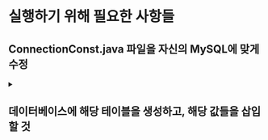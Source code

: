 # 실행하기 위해 필요한 사항들

## ConnectionConst.java 파일을 자신의 MySQL에 맞게 수정

<details>
  <summary><h2>데이터베이스에 해당 테이블을 생성하고, 해당 값들을 삽입할 것</h2></summary>
  <h3>테이블 생성문</h3>
  ```sql
  -- 회원 테이블
  CREATE TABLE member(
  m_no INT(4) PRIMARY KEY AUTO_INCREMENT,
  m_name VARCHAR(10) NOT NULL,
  m_pw VARCHAR(60) NOT NULL,
  m_sex ENUM('M', 'F') NOT NULL,
  m_email VARCHAR(60) NOT NULL UNIQUE,
  m_birthdate DATE NOT NULL,
  m_phone VARCHAR(8) NOT NULL UNIQUE,
  m_enrollment DATE DEFAULT (CURRENT_DATE) NOT NULL
  );
  
  ALTER TABLE member AUTO_INCREMENT = 1000;
  
  -- 트레이너 테이블
  CREATE TABLE trainer(
  t_no INT(4) PRIMARY KEY AUTO_INCREMENT,
  t_id VARCHAR(20) NOT NULL UNIQUE,
  t_pw VARCHAR(60) NOT NULL,
  t_name VARCHAR(10) NOT NULL UNIQUE,
  t_phone VARCHAR(10) NOT NULL UNIQUE,
  t_birthdate DATE NOT NULL,
  t_height decimal(5, 1) NOT NULL,
  t_weight decimal(5, 1) NOT NULL,
  t_photo MEDIUMBLOB,
  t_sex ENUM('M', 'F') NOT NULL,
  t_working_hour ENUM('AM', 'PM') NOT NULL
  );
  
  ALTER TABLE trainer AUTO_INCREMENT = 9000;
  
  -- 예약 테이블
  CREATE TABLE reservation(
  r_no INT(8) PRIMARY KEY AUTO_INCREMENT,
  m_no INT(4) NOT NULL,
  t_no INT(4) NOT NULL,
  r_date DATE NOT NULL,
  r_time INT(2) NOT NULL,
  CONSTRAINT FOREIGN KEY(m_no) REFERENCES member(m_no) ON DELETE CASCADE,
  CONSTRAINT FOREIGN KEY(t_no) REFERENCES trainer(t_no) ON DELETE CASCADE
  );
  
  -- 입장 기록 테이블
  CREATE TABLE entry_log(
  e_no INT(8) PRIMARY KEY AUTO_INCREMENT,
  m_no INT(4) NOT NULL,
  m_datetime TIMESTAMP DEFAULT (CURRENT_TIMESTAMP) NOT NULL,
  CONSTRAINT FOREIGN KEY(m_no) REFERENCES member(m_no) ON DELETE CASCADE
  );
  
  -- 관리자 테이블
  CREATE TABLE admin(
  a_id VARCHAR(20) PRIMARY KEY,
  a_pw VARCHAR(60)
  );
  
  -- 상품 정보 테이블
  CREATE TABLE item(
  i_no INT(3) PRIMARY KEY AUTO_INCREMENT,
  i_type ENUM('gym_ticket', 'PT_ticket', 'clothes', 'locker'),
  i_detail INT(3),
  i_price INT(7) NOT NULL
  );
  
  -- 구매 기록 테이블
  CREATE TABLE purchase(
  p_no INT(8) PRIMARY KEY AUTO_INCREMENT,
  i_no INT(3) NOT NULL,
  m_no INT(4) NOT NULL,
  t_no INT(4) DEFAULT NULL,
  p_locker_no INT(3) DEFAULT NULL UNIQUE,
  p_datetime TIMESTAMP DEFAULT (CURRENT_TIMESTAMP) NOT NULL,
  p_remain INT(3) NOT NULL,
  CONSTRAINT FOREIGN KEY(i_no) REFERENCES item(i_no) ON DELETE CASCADE,
  CONSTRAINT FOREIGN KEY(m_no) REFERENCES member(m_no) ON DELETE CASCADE,
  CONSTRAINT FOREIGN KEY(t_no) REFERENCES trainer(t_no) ON DELETE CASCADE
  );
  
  <h3>insert문</h3>
  
  -- admin 데이터
  INSERT INTO admin VALUES
  ('admin', '$2a$10$BtWNTnqX3dEI7jPSoBJyEOFSZRJ4kAhdCFOFB32uKfM0j.y/2HuQ6');
  
  -- item 데이터
  INSERT INTO item (i_type, i_detail, i_price) VALUES
  ('PT_ticket', 10, 700000),  -- PT 10회 이용권
  ('PT_ticket', 20, 1300000),  -- PT 20회 이용권
  ('PT_ticket', 30, 1800000);  -- PT 30회 이용권
  
  INSERT INTO item (i_type, i_detail, i_price) VALUES
  ('gym_ticket', 1, 20000),    -- 체육관 하루 이용권
  ('gym_ticket', 30, 50000),   -- 체육관 30일 이용권
  ('gym_ticket', 90, 150000),  -- 체육관 90일 이용권
  ('gym_ticket', 180, 280000), -- 체육관 180일 이용권
  ('gym_ticket', 360, 510000); -- 체육관 360일 이용권
  
  INSERT INTO item (i_type, i_detail, i_price) VALUES
  ('clothes', 30, 7000),   -- 의류 30일 대여
  ('clothes', 90, 18000),  -- 의류 90일 대여
  ('clothes', 180, 31000), -- 의류 180일 대여
  ('clothes', 360, 52000); -- 의류 360일 대여
  
  INSERT INTO item (i_type, i_detail, i_price) VALUES
  ('locker', 30, 7000),   -- 락커 30일 대여
  ('locker', 90, 18000),   -- 락커 90일 대여
  ('locker', 180, 31000), -- 락커 180일 대여
  ('locker', 360, 52000); -- 락커 360일 대여
  ```
</details>

## JavaGym
### Platforms & Languages

### Front
![JavaFX](https://img.shields.io/badge/JavaFX-FFA500.svg?&style=for-the-badge&logo=Java&logoColor=white)
![CSS3](https://img.shields.io/badge/CSS3-1572B6.svg?&style=for-the-badge&logo=CSS3&logoColor=white)
![Scenebuilder](https://img.shields.io/badge/SceneBuiler-F0AD4E.svg?&style=for-the-badge&logo=scenebuilder&logoColor=white)

### Back
![Java](https://img.shields.io/badge/Java-007396.svg?&style=for-the-badge&logo=Java&logoColor=white)
![Lombok](https://img.shields.io/badge/Lombok-DA2128.svg?&style=for-the-badge&logo=lombok&logoColor=white)
![coolSMS](https://img.shields.io/badge/coolSMS-34DA50.svg?&style=for-the-badge&logo=imessage&logoColor=white)
![jbcrypt](https://img.shields.io/badge/jbcrypt-FE5F50.svg?&style=for-the-badge&logo=letsencrypt&logoColor=white)


### DB
![MySQL](https://img.shields.io/badge/MySQL-4479A1.svg?&style=for-the-badge&logo=MySQL&logoColor=white)
![HikariCP](https://img.shields.io/badge/HikariCP-FFFFFF.svg?&style=for-the-badge&logo=Java&logoColor=black)

### Tools
![Gradle](https://img.shields.io/badge/Gradle-02303A.svg?&style=for-the-badge&logo=Gradle&logoColor=white)
![Git](https://img.shields.io/badge/Git-F05032.svg?&style=for-the-badge&logo=Git&logoColor=white)
![Github](https://img.shields.io/badge/GitHub-181717.svg?&style=for-the-badge&logo=GitHub&logoColor=white)
![discord](https://img.shields.io/badge/Discord-5865F2.svg?&style=for-the-badge&logo=discord&logoColor=white)
![intellijidea](https://img.shields.io/badge/IntelliJ%20IDEA-000000.svg?&style=for-the-badge&logo=intellijidea&logoColor=white)
![Figma](https://img.shields.io/badge/Figma-F24E1E.svg?&style=for-the-badge&logo=Figma&logoColor=white)
![kakaotalk](https://img.shields.io/badge/KakaoTalk-F7E600.svg?&style=for-the-badge&logo=kakaotalk&logoColor=black)







# 💪Skills
### Platforms & Languages
![Java](https://img.shields.io/badge/Java-007396.svg?&style=for-the-badge&logo=Java&logoColor=white)
![Spring](https://img.shields.io/badge/Spring-6DB33F.svg?&style=for-the-badge&logo=Spring&logoColor=white)
![Python](https://img.shields.io/badge/Python-3776AB.svg?&style=for-the-badge&logo=Python&logoColor=white)
![Android](https://img.shields.io/badge/Android-3DDC84.svg?&style=for-the-badge&logo=Android&logoColor=white)
![JavaScript](https://img.shields.io/badge/JavaScript-F7DF1E.svg?&style=for-the-badge&logo=JavaScript&logoColor=white)
![TypeScript](https://img.shields.io/badge/TypeScript-3178C6.svg?&style=for-the-badge&logo=TypeScript&logoColor=white)
![HTML5](https://img.shields.io/badge/HTML5-E34F26.svg?&style=for-the-badge&logo=HTML5&logoColor=white)

![CSS3](https://img.shields.io/badge/CSS3-1572B6.svg?&style=for-the-badge&logo=CSS3&logoColor=white)
![MySQL](https://img.shields.io/badge/MySQL-4479A1.svg?&style=for-the-badge&logo=MySQL&logoColor=white)
![Oracle](https://img.shields.io/badge/Oracle-F80000.svg?&style=for-the-badge&logo=Oracle&logoColor=white)
![Java](https://img.shields.io/badge/Java-007396.svg?&style=for-the-badge&logo=Java&logoColor=white)
![HTML5](https://img.shields.io/badge/HTML5-E34F26.svg?&style=for-the-badge&logo=Java&logoColor=white)


### Tools

![Git](https://img.shields.io/badge/Git-F05032.svg?&style=for-the-badge&logo=Git&logoColor=white)
![Eclipse IDE](https://img.shields.io/badge/Eclipse%20IDE-2C2255.svg?&style=for-the-badge&logo=Eclipse%20IDE&logoColor=white)
![Visual Studio Code](https://img.shields.io/badge/Visual%20Studio%20Code-007ACC.svg?&style=for-the-badge&logo=Visual%20Studio%20Code&logoColor=white)
![Android Studio](https://img.shields.io/badge/Android%20Studio-3DDC84.svg?&style=for-the-badge&logo=Android%20Studio&logoColor=white)


![Eclipse IDE](https://img.shields.io/badge/Eclipse%20IDE-2C2255.svg?&style=for-the-badge&logo=Eclipse%20IDE&logoColor=white)
![Visual Studio Code](https://img.shields.io/badge/Visual%20Studio%20Code-007ACC.svg?&style=for-the-badge&logo=Visual%20Studio%20Code&logoColor=white)
![Android Studio](https://img.shields.io/badge/Android%20Studio-3DDC84.svg?&style=for-the-badge&logo=Android%20Studio&logoColor=white)

